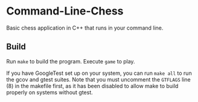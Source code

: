 # Command-Line-Chess
Basic chess application in C++ that runs in your command line.

## Build
Run `make` to build the program. Execute `game` to play.

If you have GoogleTest set up on your system, you can run `make all` to run the gcov and gtest suites. Note that you must uncomment the `GTFLAGS` line (8) in the makefile first, as it has been disabled to allow make to build properly on systems without gtest.
